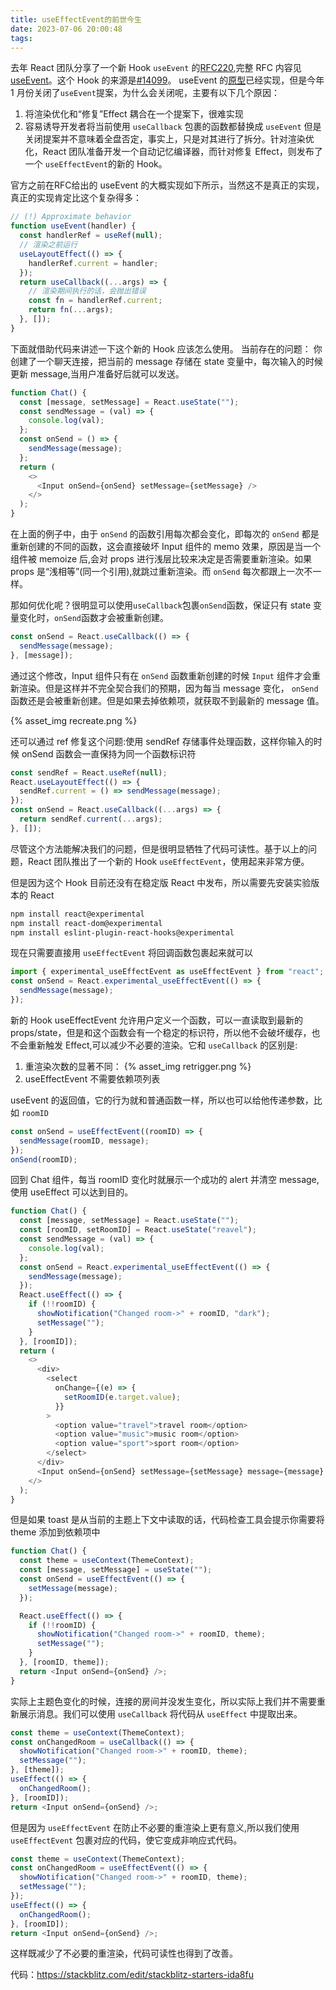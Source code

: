 ```yaml
---
title: useEffectEvent的前世今生
date: 2023-07-06 20:00:48
tags:
---
```


去年 React 团队分享了一个新 Hook `useEvent` 的[RFC220](https://github.com/reactjs/rfcs/pull/220),完整 RFC 内容见[useEvent](https://github.com/reactjs/rfcs/blob/useevent/text/0000-useevent.md)。这个 Hook 的来源是[#14099](https://github.com/facebook/react/issues/14099)。 useEvent 的[原型](https://github.com/facebook/react/pull/25229)已经实现，但是今年 1 月份关闭了`useEvent`提案，为什么会关闭呢，主要有以下几个原因：

1. 将渲染优化和“修复”Effect 耦合在一个提案下，很难实现
2. 容易诱导开发者将当前使用 `useCallback` 包裹的函数都替换成 `useEvent`
   但是关闭提案并不意味着全盘否定，事实上，只是对其进行了拆分。针对渲染优化，React 团队准备开发一个自动记忆编译器，而针对修复 Effect，则发布了一个 `useEffectEvent`的新的 Hook。

官方之前在RFC给出的 useEvent 的大概实现如下所示，当然这不是真正的实现，真正的实现肯定比这个复杂得多：

```javascript
// (!) Approximate behavior
function useEvent(handler) {
  const handlerRef = useRef(null);
  // 渲染之前运行
  useLayoutEffect(() => {
    handlerRef.current = handler;
  });
  return useCallback((...args) => {
    // 渲染期间执行的话，会抛出错误
    const fn = handlerRef.current;
    return fn(...args);
  }, []);
}
```

下面就借助代码来讲述一下这个新的 Hook 应该怎么使用。
当前存在的问题：
你创建了一个聊天连接，把当前的 message 存储在 state 变量中，每次输入的时候更新 message,当用户准备好后就可以发送。

```javascript
function Chat() {
  const [message, setMessage] = React.useState("");
  const sendMessage = (val) => {
    console.log(val);
  };
  const onSend = () => {
    sendMessage(message);
  };
  return (
    <>
      <Input onSend={onSend} setMessage={setMessage} />
    </>
  );
}
```

在上面的例子中，由于 `onSend` 的函数引用每次都会变化，即每次的 `onSend` 都是重新创建的不同的函数，这会直接破坏 Input 组件的 memo 效果，原因是当一个组件被 memoize 后,会对 props 进行浅层比较来决定是否需要重新渲染。如果 props 是“浅相等”(同一个引用),就跳过重新渲染。而 `onSend` 每次都跟上一次不一样。

那如何优化呢？很明显可以使用`useCallback`包裹`onSend`函数，保证只有 state 变量变化时，`onSend`函数才会被重新创建。

```javascript
const onSend = React.useCallback(() => {
  sendMessage(message);
}, [message]);
```

通过这个修改，Input 组件只有在 `onSend` 函数重新创建的时候 `Input` 组件才会重新渲染。但是这样并不完全契合我们的预期，因为每当 message 变化， `onSend` 函数还是会被重新创建。但是如果去掉依赖项，就获取不到最新的 message 值。

{% asset_img recreate.png %}

还可以通过 ref 修复这个问题:使用 sendRef 存储事件处理函数，这样你输入的时候 onSend 函数会一直保持为同一个函数标识符

```javascript
const sendRef = React.useRef(null);
React.useLayoutEffect(() => {
  sendRef.current = () => sendMessage(message);
});
const onSend = React.useCallback((...args) => {
  return sendRef.current(...args);
}, []);
```

尽管这个方法能解决我们的问题，但是很明显牺牲了代码可读性。基于以上的问题，React 团队推出了一个新的 Hook `useEffectEvent`，使用起来非常方便。

但是因为这个 Hook 目前还没有在稳定版 React 中发布，所以需要先安装实验版本的 React

```bash
npm install react@experimental
npm install react-dom@experimental
npm install eslint-plugin-react-hooks@experimental
```

现在只需要直接用 `useEffectEvent` 将回调函数包裹起来就可以

```javascript
import { experimental_useEffectEvent as useEffectEvent } from "react";
const onSend = React.experimental_useEffectEvent(() => {
  sendMessage(message);
});
```

新的 Hook useEffectEvent 允许用户定义一个函数，可以一直读取到最新的 props/state，但是和这个函数会有一个稳定的标识符，所以他不会破坏缓存，也不会重新触发 Effect,可以减少不必要的渲染。它和 `useCallback` 的区别是:

1. 重渲染次数的显著不同：
   {% asset_img retrigger.png %}
2. useEffectEvent 不需要依赖项列表

useEvent 的返回值，它的行为就和普通函数一样，所以也可以给他传递参数，比如 `roomID`

```javascript
const onSend = useEffectEvent((roomID) => {
  sendMessage(roomID, message);
});
onSend(roomID);
```

回到 Chat 组件，每当 roomID 变化时就展示一个成功的 alert 并清空 message,使用 useEffect 可以达到目的。

```javascript
function Chat() {
  const [message, setMessage] = React.useState("");
  const [roomID, setRoomID] = React.useState("reavel");
  const sendMessage = (val) => {
    console.log(val);
  };
  const onSend = React.experimental_useEffectEvent(() => {
    sendMessage(message);
  });
  React.useEffect(() => {
    if (!!roomID) {
      showNotification("Changed room->" + roomID, "dark");
      setMessage("");
    }
  }, [roomID]);
  return (
    <>
      <div>
        <select
          onChange={(e) => {
            setRoomID(e.target.value);
          }}
        >
          <option value="travel">travel room</option>
          <option value="music">music room</option>
          <option value="sport">sport room</option>
        </select>
      </div>
      <Input onSend={onSend} setMessage={setMessage} message={message} />
    </>
  );
}
```

但是如果 toast 是从当前的主题上下文中读取的话，代码检查工具会提示你需要将 theme 添加到依赖项中

```javascript
function Chat() {
  const theme = useContext(ThemeContext);
  const [message, setMessage] = useState("");
  const onSend = useEffectEvent(() => {
    setMessage(message);
  });

  React.useEffect(() => {
    if (!!roomID) {
      showNotification("Changed room->" + roomID, theme);
      setMessage("");
    }
  }, [roomID, theme]);
  return <Input onSend={onSend} />;
}
```

实际上主题色变化的时候，连接的房间并没发生变化，所以实际上我们并不需要重新展示消息。我们可以使用 `useCallback` 将代码从 `useEffect` 中提取出来。

```javascript
const theme = useContext(ThemeContext);
const onChangedRoom = useCallback(() => {
  showNotification("Changed room->" + roomID, theme);
  setMessage("");
}, [theme]);
useEffect(() => {
  onChangedRoom();
}, [roomID]);
return <Input onSend={onSend} />;
```

但是因为 `useEffectEvent` 在防止不必要的重渲染上更有意义,所以我们使用 `useEffectEvent` 包裹对应的代码，使它变成非响应式代码。

```javascript
const theme = useContext(ThemeContext);
const onChangedRoom = useEffectEvent(() => {
  showNotification("Changed room->" + roomID, theme);
  setMessage("");
});
useEffect(() => {
  onChangedRoom();
}, [roomID]);
return <Input onSend={onSend} />;
```

这样既减少了不必要的重渲染，代码可读性也得到了改善。

代码：https://stackblitz.com/edit/stackblitz-starters-ida8fu
